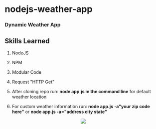 # nodejs-weather-app

### Dynamic Weather App 

## Skills Learned
1. NodeJS
2. NPM
3. Modular Code
5. Request "HTTP Get"



1. After cloning repo run: **node app.js in the command line** for default weather location
2. For custom weather information run:  **node app.js -a"your zip code here"** or  **node app.js -a="address city state"**
<p align="center">
 <img src="https://user-images.githubusercontent.com/6277603/43333633-adcb933e-917f-11e8-9784-a1a63892f0a6.png">  
</p>
